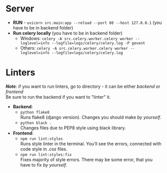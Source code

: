 # Server
- **RUN** - `uvicorn src.main:app --reload --port 80 --host 127.0.0.1` (you have to be in backend folder)
- **Run celery locally** (you have to be in backend folder)  
  - Windows: `celery -A src.celery.worker.celery worker --loglevel=info --logfile=logs/celery/celery.log -P gevent` 
  - Others: `celery -A src.celery.worker.celery worker --loglevel=info --logfile=logs/celery/celery.log`

# Linters

***Note***: if you want to run linters, go to directory - it can be either *backend* or *frontend*  
Be sure to run the backend if you want to "linter" it.  
- **Backend**: 
  - `python flake8`  
  Runs flake8 (django version). Changes you should make *by yourself*.
  - `python black .`  
  Changes files due to PEP8 style using black library.   
- **Frontend**:
  - `npm run lint:styles`  
  Runs style linter in the terminal. You'll see the errors, connected with code style in *.css* files.
  - `npm run lint:styles:fix`  
    Fixes majority of style errors. There may be some error, that you have to fix *by yourself*.